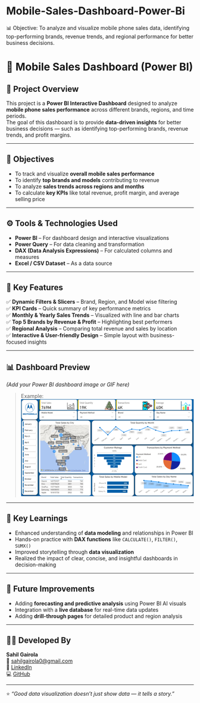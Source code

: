 # Mobile-Sales-Dashboard-Power-Bi
📊 Objective:  To analyze and visualize mobile phone sales data, identifying top-performing brands, revenue trends, and regional performance for better business decisions.
# 📱 Mobile Sales Dashboard (Power BI)

## 🧭 Project Overview  
This project is a **Power BI Interactive Dashboard** designed to analyze **mobile phone sales performance** across different brands, regions, and time periods.  
The goal of this dashboard is to provide **data-driven insights** for better business decisions — such as identifying top-performing brands, revenue trends, and profit margins.

---

## 🎯 Objectives
- To track and visualize **overall mobile sales performance**  
- To identify **top brands and models** contributing to revenue  
- To analyze **sales trends across regions and months**  
- To calculate **key KPIs** like total revenue, profit margin, and average selling price  

---

## ⚙️ Tools & Technologies Used
- **Power BI** – For dashboard design and interactive visualizations  
- **Power Query** – For data cleaning and transformation  
- **DAX (Data Analysis Expressions)** – For calculated columns and measures  
- **Excel / CSV Dataset** – As a data source  

---

## 🧩 Key Features
✅ **Dynamic Filters & Slicers** – Brand, Region, and Model wise filtering  
✅ **KPI Cards** – Quick summary of key performance metrics  
✅ **Monthly & Yearly Sales Trends** – Visualized with line and bar charts  
✅ **Top 5 Brands by Revenue & Profit** – Highlighting best performers  
✅ **Regional Analysis** – Comparing total revenue and sales by location  
✅ **Interactive & User-friendly Design** – Simple layout with business-focused insights  

---

## 📊 Dashboard Preview
*(Add your Power BI dashboard image or GIF here)*  
> Example:  
> ![Dashboard Screenshot](https://github.com/sahilgairola0-ui/Mobile-Sales-Dashboard-Power-Bi/blob/main/Modile%20Sales%20Dashboard-%20Screen%20Shot.png)

---

## 🧠 Key Learnings
- Enhanced understanding of **data modeling** and relationships in Power BI  
- Hands-on practice with **DAX functions** like `CALCULATE()`, `FILTER()`, `SUMX()`  
- Improved storytelling through **data visualization**  
- Realized the impact of clear, concise, and insightful dashboards in decision-making  

---

## 🚀 Future Improvements
- Adding **forecasting and predictive analysis** using Power BI AI visuals  
- Integration with a **live database** for real-time data updates  
- Adding **drill-through pages** for detailed product and region analysis  

---

## 👨‍💻 Developed By
**Sahil Gairola**  
📧 [sahilgairola0@gmail.com](mailto:sahilgairola0@gmail.com)  
🔗 [LinkedIn](https://www.linkedin.com/in/sahil-gairola-44aa97384)  
💻 [GitHub](https://github.com/yourusername)

---

⭐ *“Good data visualization doesn’t just show data — it tells a story.”*
